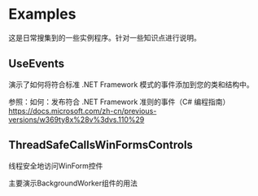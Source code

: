 # Examples

这是日常搜集到的一些实例程序。针对一些知识点进行说明。

## UseEvents

演示了如何将符合标准 .NET Framework 模式的事件添加到您的类和结构中。
 
参照：如何：发布符合 .NET Framework 准则的事件（C# 编程指南）
https://docs.microsoft.com/zh-cn/previous-versions/w369ty8x%28v%3dvs.110%29


## ThreadSafeCallsWinFormsControls
线程安全地访问WinForm控件

主要演示BackgroundWorker组件的用法